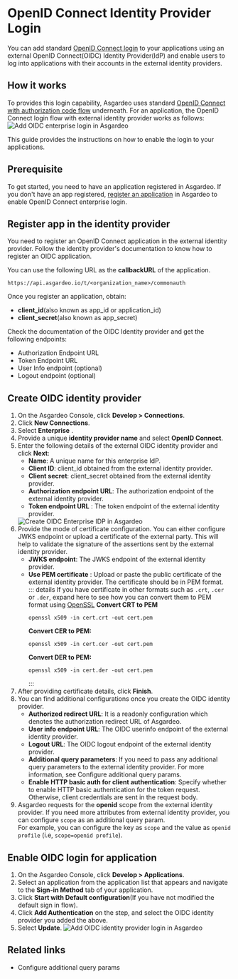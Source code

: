 # OpenID Connect Identity Provider Login

You can add standard [OpenID Connect login](https://openid.net/specs/openid-connect-core-1_0.html#) to your applications using an external OpenID Connect(OIDC) Identity Provider(IdP) and enable users to log into applications with their accounts in the external identity providers.

## How it works

To provides this login capability, Asgardeo uses standard [OpenID Connect with authorization code flow](https://openid.net/specs/openid-connect-core-1_0.html#CodeFlowSteps) underneath. For an application, the OpenID Connect login flow with external identity provider works as follows:
 <img class="borderless-img" :src="$withBase('/assets/img/guides/idp/oidc-enterprise-idp/oidc-enterprise-login-flow.png')" alt="Add OIDC enterprise login in Asgardeo">

This guide provides the instructions on how to enable the login to your applications. 

## Prerequisite

To get started, you need to have an application registered in Asgardeo. If you don't have an app registered, [register an application](../../applications/) in Asgardeo to enable OpenID Connect enterprise login.

## Register app in the identity provider

You need to register an OpenID Connect application in the external identity provider. Follow the identity provider's documentation to know how to register an OIDC application.

You can use the following URL as the **callbackURL** of the application. 
```
https://api.asgardeo.io/t/<organization_name>/commonauth
```
Once you register an application, obtain:
- **client_id**(also known as app_id or application_id)
- **client_secret**(also known as app_secret)

Check the documentation of the OIDC Identity provider and get the following endpoints:
- Authorization Endpoint URL
- Token Endpoint URL
- User Info endpoint (optional)
- Logout endpoint (optional)

## Create OIDC identity provider

1. On the Asgardeo Console, click **Develop > Connections**.
2. Click **New Connections**.
3. Select **Enterprise** .
4. Provide a unique **identity provider name** and select **OpenID Connect**.
5. Enter the following details of the external OIDC identity provider and click **Next**:
     - **Name**: A unique name for this enterprise IdP.
     - **Client ID**: client_id obtained from the external identity provider. 
     - **Client secret**: client_secret obtained from the external identity provider. 
     - **Authorization endpoint URL**: The authorization endpoint of the external identity provider.
     - **Token endpoint URL** : The token endpoint of the external identity provider.
     <img :src="$withBase('/assets/img/guides/idp/oidc-enterprise-idp/create-oidc-enterprise-idp-wizard.png')" alt="Create OIDC Enterprise IDP in Asgardeo">     
6. Provide the mode of certificate configuration.
    You can either configure JWKS endpoint or upload a certificate of the external party. This will help to validate the signature of the assertions sent by the external identity provider.
    -  **JWKS endpoint**: The JWKS endpoint of the external identity provider.
    -  **Use PEM certificate** : Upload or paste the public certificate of the external identity provider. The certificate should be in PEM format.  
        ::: details If you have certificate in other formats such as `.crt`, `.cer` or `.der`, expand here to see how you can convert them to PEM format using <a href="https://www.openssl.org/" target="_blank">OpenSSL</a>
         **Convert CRT to PEM**
         ```
         openssl x509 -in cert.crt -out cert.pem
         ``` 
        **Convert CER to PEM:**
         ```
         openssl x509 -in cert.cer -out cert.pem
         ```  
        **Convert DER to PEM:**
          ```
          openssl x509 -in cert.der -out cert.pem
         ```
        :::     
7. After providing certificate details, click **Finish**.
8. You can find additional configurations once you create the OIDC identity provider.
    - **Authorized redirect URL**: It is a readonly configuration which  denotes the authorization redirect URL of Asgardeo.
    - **User info endpoint URL**: The OIDC userinfo endpoint of the external identity provider. 
    - **Logout URL**: The OIDC logout endpoint of the external identity provider.
    - **Additional query parameters**: If you need to pass any additional query parameters to the external identity provider. For more information, see <a :href="$withBase('/guides/identity-providers/enterprise-login/configure-additional-query-params')">Configure additional query params</a>.
    - **Enable HTTP basic auth for client authentication**: Specify whether to enable HTTP basic authentication for the token request. Otherwise, client credentials are sent in the request body.
9.  Asgardeo requests for the **openid** scope from the external identity provider. If you need more attributes from external identity provider, you can configure `scope` as an <a :href="$withBase('/guides/identity-providers/enterprise-login/configure-additional-query-params')">additional query param</a>.  
    For example, you can configure the key as `scope` and the value as `openid profile` (i.e, `scope=openid profile`).
      
## Enable OIDC login for application

1. On the Asgardeo Console, click **Develop > Applications**.
2. Select an application from the application list that appears and navigate to the **Sign-in Method** tab of your application.
3. Click **Start with Default configuration**(If you have not modified the default sign in flow).
4. Click **Add Authentication** on the step, and select the OIDC identity provider you added the above.
5. Select **Update**.
    <img :src="$withBase('/assets/img/guides/idp/oidc-enterprise-idp/enable-oidc-enterprise-login-with-basic.png')" alt="Add OIDC identity provider login in Asgardeo">

## Related links

- <a :href="$withBase('/guides/identity-providers/enterprise-login/configure-additional-query-params')">Configure additional query params</a>
